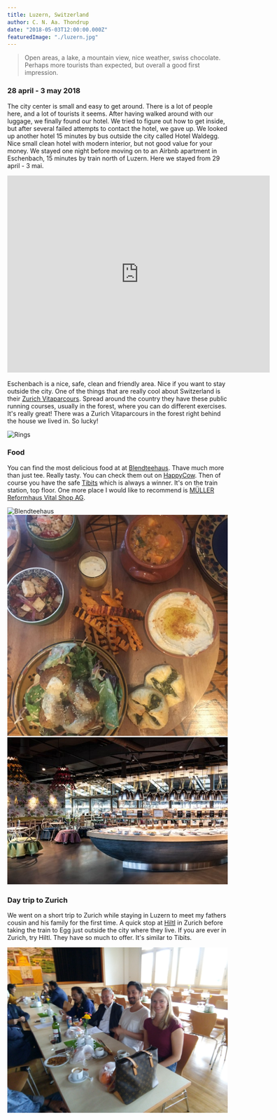 ```yaml
---
title: Luzern, Switzerland
author: C. N. Aa. Thondrup
date: "2018-05-03T12:00:00.000Z"
featuredImage: "./luzern.jpg"
---
```


> Open areas, a lake, a mountain view, nice weather, swiss chocolate. Perhaps more tourists than expected, but overall a good first impression.

### 28 april - 3 may 2018
The city center is small and easy to get around. There is a lot of people here, and a lot of tourists it seems. After having walked around with our luggage, we finally found our hotel. We tried to figure out how to get inside, but after several failed attempts to contact the hotel, we gave up. We looked up another hotel 15 minutes by bus outside the city called Hotel Waldegg. Nice small clean hotel with modern interior, but not good value for your money. We stayed one night before moving on to an Airbnb apartment in Eschenbach, 15 minutes by train north of Luzern. Here we stayed from 29 april - 3 mai.

<iframe src="https://www.google.com/maps/embed?pb=!1m18!1m12!1m3!1d86984.3466971739!2d8.21209340688269!3d47.05473349553356!2m3!1f0!2f0!3f0!3m2!1i1024!2i768!4f13.1!3m3!1m2!1s0x478ffa2a79547379%3A0xaef02ad1409952af!2sLucerne%2C+Switzerland!5e0!3m2!1sen!2sit!4v1529856826696" width="600" height="450" frameborder="0" style="border:0" allowfullscreen></iframe>

Eschenbach is a nice, safe, clean and friendly area. Nice if you want to stay outside the city. One of the things that are really cool about Switzerland is their [Zurich Vitaparcours](https://www.zurichvitaparcours.ch/de/Finder). Spread around the country they have these public running courses, usually in the forest, where you can do different exercises. It's really great! There was a Zurich Vitaparcours in the forest right behind the house we lived in. So lucky!

![Rings](./rings.jpg "Zurich Vitaparcour in Eschenbach")

### Food
You can find the most delicious food at at [Blendteehaus](http://blendteehaus.ch/). Thave much more than just tee. Really tasty. You can check them out on [HappyCow](https://www.happycow.net/reviews/blend-teehaus-luzern-86442).
Then of course you have the safe [Tibits](https://www.tibits.ch/de/restaurants#tibits-luzern) which is always a winner. It's on the train station, top floor. One more place I would like to recommend is [MÜLLER Reformhaus Vital Shop AG](https://www.google.com/maps/place/M%C3%9CLLER+Reformhaus+Vital+Shop+AG/@47.05201,8.3051428,3a,75y,90t/data=!3m8!1e2!3m6!1sAF1QipMaekW3oIzKHlTizRx0mM8HIKG-ue-V4oevirB4!2e10!3e12!6shttps:%2F%2Flh5.googleusercontent.com%2Fp%2FAF1QipMaekW3oIzKHlTizRx0mM8HIKG-ue-V4oevirB4%3Dw129-h86-k-no!7i4288!8i2848!4m8!1m2!11m1!2s180FjmycaP5k-OaGoa9lCSBrgrV0!3m4!1s0x478ffb9f070926fb:0x1b6e3402ceea5d70!8m2!3d47.051926!4d8.305192).

![Blendteehaus](./teehaus.jpg "Blendteehaus")
![Food at Blendteehaus](./teehausfood.jpg "Food at Blendteehaus") 
![Tibits](./tibits.jpg "Tibits at the train station") 

### Day trip to Zurich
We went on a short trip to Zurich while staying in Luzern to meet my fathers cousin and his family for the first time. A quick stop at [Hiltl](https://hiltl.ch/en/) in Zurich before taking the train to Egg just outside the city where they live. If you are ever in Zurich, try Hiltl. They have so much to offer. It's similar to Tibits.

![Tibetan gathering](./tibetan-gathering.jpg "Tibetan gathering with my fathers cousin") 

